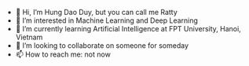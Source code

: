 - 👋 Hi, I’m Hung Dao Duy, but you can call me Ratty
- 👀 I’m interested in Machine Learning and Deep Learning
- 🌱 I’m currently learning Artificial Intelligence at FPT University, Hanoi, Vietnam
- 💞️ I’m looking to collaborate on someone for someday
- 📫 How to reach me: not now

<!---
rattybox/rattybox is a ✨ special ✨ repository because its `README.md` (this file) appears on your GitHub profile.
You can click the Preview link to take a look at your changes.
--->
